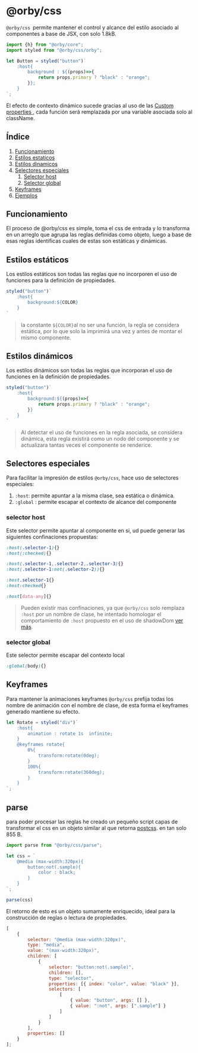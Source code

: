 # @orby/css

`@orby/css `permite mantener el control y alcance del estilo asociado al componentes a base de JSX, con solo 1.8kB.

```jsx
import {h} from "@orby/core";
import styled from "@orby/css/orby";

let Button = styled("button")`
    :host{
		background : ${(props)=>{
    		return props.primary ? "black" : "orange";
		}};
    }
`;
```

El efecto de contexto dinámico sucede gracias al uso de las [Custom properties ](https://developer.mozilla.org/en-US/docs/Web/CSS/--*), cada función será remplazada por una variable asociada solo al className.

## Índice

1. [Funcionamiento](#funcionamiento)
2. [Estilos estaticos](#estilos-estaticos)
3. [Estilos dinamicos](#estilos-dinamicos)
4. [Selectores especiales](#selectores-especiales)
    1. [Selector host](#selector-host)
    2. [Selector global](#selector-global)
5. [Keyframes](#keyframes)
6. [Ejemplos](#ejemplos)


## Funcionamiento

El proceso de @orby/css es simple, toma el css de entrada y lo transforma en un arreglo que agrupa las reglas definidas como objeto, luego a base de esas  reglas identificas cuales de estas son estáticas y dinámicas.

## Estilos estáticos

Los estilos estáticos son todas las reglas que no incorporen el uso de funciones para la definición de propiedades.

```jsx
styled("button")`
    :host{
        background:${COLOR}
    }
`
```
> la constante `${COLOR}`al no ser una función, la regla se considera estática, por lo que solo la imprimirá una vez y antes de montar el mismo componente.

## Estilos dinámicos
Los estilos dinámicos son todas las reglas que incorporan el uso de funciones en la definición de propiedades.

```jsx
styled("button")`
    :host{
        background:${(props)=>{
            return props.primary ? "black" : "orange";
        }}
    }
`
```
> Al detectar el uso de funciones en la regla asociada, se considera dinámica, esta regla existirá como un nodo del componente y se actualizara tantas veces el componente se renderice.

## Selectores especiales

Para facilitar la impresión de estilos `@orby/css`, hace uso de  selectores especiales: 

1. `:host`:  permite apuntar a la misma clase, sea estática o dinámica.
2. `:global` : permite escapar el contexto de alcance del componente

### selector host

Este selector permite apuntar al componente en si, ud puede generar las siguientes confinaciones propuestas:

```css
:host(.selector-1){}
:host(:checked){}

:host(.selector-1,.selector-2,.selector-3){}
:host(.selector-1:not(.selector-2)){}

:host.selector-1{}
:host:checked{}

:host[data-any]{}
```

> Pueden existir mas confinaciones, ya que `@orby/css` solo remplaza `:host` por un nombre de clase, he intentado homologar el comportamiento de `:host` propuesto en el uso de shadowDom [ver más](https://developer.mozilla.org/en-US/docs/Web/CSS/:host()).


### selector global

Este selector permite escapar del contexto local

```css
:global(body){}
```

## Keyframes

Para mantener la animaciones keyframes  `@orby/css` prefija todas los nombre de animación con el nombre de clase, de esta forma el keyframes generado mantiene su efecto.

```jsx
let Rotate = styled("div")`
    :host{
        animation : rotate 1s  infinite;
    }
    @keyframes rotate{
        0%{
            transform:rotate(0deg);
        }
        100%{
            transform:rotate(360deg);
        }
    }
`;
```

## parse 

para poder procesar las reglas he creado un pequeño script capas de transformar el css en un objeto similar al que retorna [postcss](https://postcss.org/). en tan solo 855 B.

```js
import parse from "@orby/css/parse";

let css = `
    @media (max-width:320px){
        button:not(.sample){
            color : black;
        }
    }
`;

parse(css)
```
El retorno de esto es un objeto sumamente enriquecido, ideal para la construcción de reglas o lectura de propiedades.
```js
[
    {
        selector: "@media (max-width:320px)",
        type: "media",
        value: "(max-width:320px)",
        children: [
            {
                selector: "button:not(.sample)",
                children: [],
                type: "selector",
                properties: [{ index: "color", value: "black" }],
                selectors: [
                    [
                        { value: "button", args: [] },
                        { value: ":not", args: [".sample"] }
                    ]
                ]
            }
        ],
        properties: []
    }
];
```
